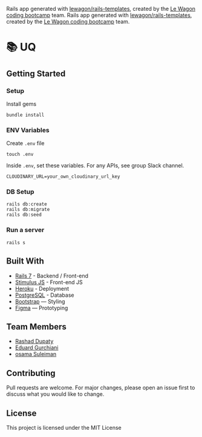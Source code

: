 Rails app generated with [lewagon/rails-templates](https://github.com/lewagon/rails-templates), created by the [Le Wagon coding bootcamp](https://www.lewagon.com) team.
Rails app generated with [lewagon/rails-templates](https://github.com/lewagon/rails-templates), created by the [Le Wagon coding bootcamp](https://www.lewagon.com) team.
# 📚 UQ

## Getting Started
### Setup

Install gems
```
bundle install
```

### ENV Variables
Create `.env` file
```
touch .env
```
Inside `.env`, set these variables. For any APIs, see group Slack channel.
```
CLOUDINARY_URL=your_own_cloudinary_url_key
```

### DB Setup
```
rails db:create
rails db:migrate
rails db:seed
```

### Run a server
```
rails s
```

## Built With
- [Rails 7](https://guides.rubyonrails.org/) - Backend / Front-end
- [Stimulus JS](https://stimulus.hotwired.dev/) - Front-end JS
- [Heroku](https://heroku.com/) - Deployment
- [PostgreSQL](https://www.postgresql.org/) - Database
- [Bootstrap](https://getbootstrap.com/) — Styling
- [Figma](https://www.figma.com) — Prototyping

## Team Members
- [Rashad Dupaty](https://www.linkedin.com/in/rashaddupaty/)
- [Eduard Gurchiani](https://www.linkedin.com/in/eduard-gurchiani/)
- [osama Suleiman](https://www.linkedin.com/in/osama-suleiman/)

## Contributing
Pull requests are welcome. For major changes, please open an issue first to discuss what you would like to change.

## License
This project is licensed under the MIT License
